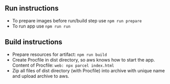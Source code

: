 ## Run instructions

- To prepare images before run/build step use `npm run prepare`
- To run app use `npm run run`

## Build instructions
- Prepare resources for artifact: `npm run build`
- Create Procfile in dist directory, so aws knows how to start the app. Content of Procfile: `web: npx parcel index.html`
- Zip all files of dist directory (with Procfile) into archive with unique name and upload archive to aws.